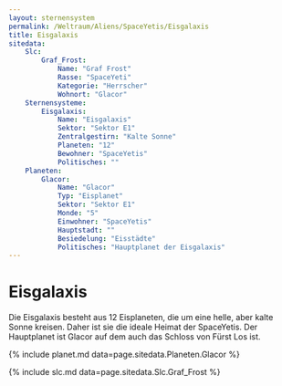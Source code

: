 ```yaml
---
layout: sternensystem
permalink: /Weltraum/Aliens/SpaceYetis/Eisgalaxis
title: Eisgalaxis
sitedata:
    Slc:
        Graf_Frost:
            Name: "Graf Frost"
            Rasse: "SpaceYeti"
            Kategorie: "Herrscher"
            Wohnort: "Glacor"
    Sternensysteme:
        Eisgalaxis:
            Name: "Eisgalaxis"
            Sektor: "Sektor E1"
            Zentralgestirn: "Kalte Sonne"
            Planeten: "12"
            Bewohner: "SpaceYetis"
            Politisches: ""
    Planeten:
        Glacor:
            Name: "Glacor"
            Typ: "Eisplanet"
            Sektor: "Sektor E1"
            Monde: "5"
            Einwohner: "SpaceYetis"
            Hauptstadt: ""
            Besiedelung: "Eisstädte"
            Politisches: "Hauptplanet der Eisgalaxis"
---
```


# Eisgalaxis

Die Eisgalaxis besteht aus 12 Eisplaneten, die um eine helle, aber kalte Sonne kreisen. Daher ist sie die ideale Heimat der SpaceYetis. Der Hauptplanet ist Glacor auf dem auch das Schloss von Fürst Los ist.

{% include planet.md data=page.sitedata.Planeten.Glacor %}

{% include slc.md data=page.sitedata.Slc.Graf_Frost %}
